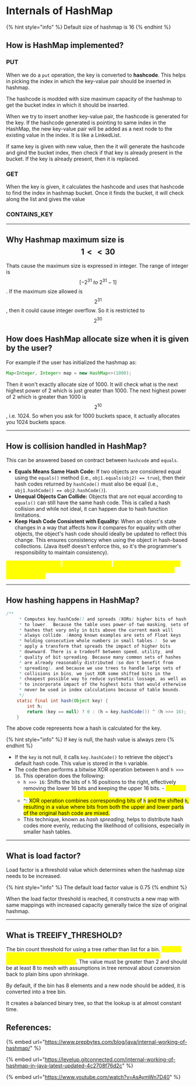 # Internals of HashMap

{% hint style="info" %}
Default size of hashmap is 16
{% endhint %}

## How is HashMap implemented?

### PUT

When we do a `put` operation, the key is converted to **hashcode**. This helps in picking the index in which the key-value pair should be inserted in hashmap.

The hashcode is modded with size maximum capacity of the hashmap to get the bucket index in which it should be inserted.

When we try to insert another key-value pair, the hashcode is generated for the key. If the hashcode generated is pointing to same index in the HashMap, the new key-value pair will be added as a next node to the existing value in the index. It is like a LinkedList.

If same key is given with new value, then the it will generate the hashcode and gind the bucket index, then check if that key is already present in the bucket. If the key is already present, then it is replaced.

### GET

When the key is given, it calculates the hashcode and uses that hashcode to find the index in hashmap bucket. Once it finds the bucket, it will check along the list and gives the value

### CONTAINS\_KEY

***

## Why Hashmap maximum size is $$1 << 30$$

Thats cause the maximum size is expressed in integer. The range of integer is $$[-2^{31}\: to \: 2^{31} - 1]$$. If the maximum size allowed is $$2^{31}$$, then it could cause integer overflow. So it is restricted to $$2^{30}$$

## How does HashMap allocate size when it is given by the user?

For example if the user has initialized the hashmap as:

```java
Map<Integer, Integer> map = new HashMap<>(1000);
```

Then it won't exactly allocate size of 1000. It will check what is the next highest power of 2 which is just greater than 1000. The next highest power of 2 which is greater than 1000 is $$2^{10}$$, i.e. 1024. So when you ask for 1000 buckets space, it actually allocates you 1024 buckets space.

***

## How is collision handled in HashMap?

This can be answered based on contract between `hashcode` and `equals`.&#x20;

* **Equals Means Same Hash Code:** If two objects are considered equal using the `equals()` method (i.e., `obj1.equals(obj2) == true`), then their hash codes returned by `hashCode()` must also be equal (i.e., `obj1.hashCode() == obj2.hashCode()`).
* **Unequal Objects Can Collide:** Objects that are not equal according to `equals()` can still have the same hash code. This is called a hash collision and while not ideal, it can happen due to hash function limitations.
* **Keep Hash Code Consistent with Equality:** When an object's state changes in a way that affects how it compares for equality with other objects, the object's hash code should ideally be updated to reflect this change. This ensures consistency when using the object in hash-based collections. (Java itself doesn't enforce this, so it's the programmer's responsibility to maintain consistency).

<mark style="color:yellow;">When collision occurs,</mark> <mark style="color:yellow;"></mark><mark style="color:yellow;">**concept of chaining**</mark> <mark style="color:yellow;"></mark><mark style="color:yellow;">is used. In the bin, new key-value map is chained i.e.  appended as next node to the key-value pair already present.</mark>&#x20;

***

## How hashing happens in HashMap?

```java
/**
     * Computes key.hashCode() and spreads (XORs) higher bits of hash
     * to lower.  Because the table uses power-of-two masking, sets of
     * hashes that vary only in bits above the current mask will
     * always collide. (Among known examples are sets of Float keys
     * holding consecutive whole numbers in small tables.)  So we
     * apply a transform that spreads the impact of higher bits
     * downward. There is a tradeoff between speed, utility, and
     * quality of bit-spreading. Because many common sets of hashes
     * are already reasonably distributed (so don't benefit from
     * spreading), and because we use trees to handle large sets of
     * collisions in bins, we just XOR some shifted bits in the
     * cheapest possible way to reduce systematic lossage, as well as
     * to incorporate impact of the highest bits that would otherwise
     * never be used in index calculations because of table bounds.
     */
    static final int hash(Object key) {
        int h;
        return (key == null) ? 0 : (h = key.hashCode()) ^ (h >>> 16);
    }
```

The above code represents how a hash is calculated for the key.&#x20;

{% hint style="info" %}
If key is null, the hash value is always zero
{% endhint %}

* If the `key` is not null, it calls `key.hashCode()` to retrieve the object's default hash code. This value is stored in the `h` variable.
* The code then performs a bitwise XOR operation between `h` and `h >>> 16`. This operation does the following:
  * `h >>> 16`: Shifts the bits of `h` 16 positions to the right, effectively removing the lower 16 bits and keeping the upper 16 bits. - <mark style="color:yellow;">Gets the 16 MOST RIGHT SIGNIFICANT BITS</mark>
  * `^`: <mark style="background-color:yellow;">XOR operation combines corresponding bits of</mark> <mark style="background-color:yellow;"></mark><mark style="background-color:yellow;">`h`</mark> <mark style="background-color:yellow;"></mark><mark style="background-color:yellow;">and the shifted</mark> <mark style="background-color:yellow;"></mark><mark style="background-color:yellow;">`h`</mark><mark style="background-color:yellow;">, resulting in a value where bits from both the upper and lower parts of the original hash code are mixed.</mark>
  * This technique, known as _hash spreading_, helps to distribute hash codes more evenly, reducing the likelihood of collisions, especially in smaller hash tables.

***

## What is load factor?

Load factor is a threshold value which determines when the hashmap size needs to be increased.

{% hint style="info" %}
The default load factor value is 0.75
{% endhint %}

When the load factor threshold is reached, it constructs a new map with same mappings with increased capacity generally twice the size of original hashmap.

***

## What is TREEIFY\_THRESHOLD?

The bin count threshold for using a tree rather than list for a bin. <mark style="color:yellow;">Bins are converted to trees when adding an element to a bin with at least TREEIFY\_THRESHOLD nodes</mark>. The value must be greater than 2 and should be at least 8 to mesh with assumptions in tree removal about conversion back to plain bins upon shrinkage.

By default, if the bin has 8 elements and a new node should be added, it is converted into a tree bin.

It creates a balanced binary tree, so that the lookup is at almost constant time.&#x20;

## References:

{% embed url="https://www.prepbytes.com/blog/java/internal-working-of-hashmap/" %}

{% embed url="https://levelup.gitconnected.com/internal-working-of-hashmap-in-java-latest-updated-4c2708f76d2c" %}

{% embed url="https://www.youtube.com/watch?v=AsAymWn7D40" %}
